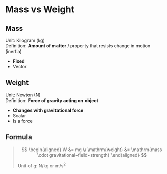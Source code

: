 # Mass vs Weight

## Mass

Unit: Kilogram (kg) \
Definition: **Amount of matter** / property that resists change in motion (inertia)

- **Fixed**
- Vector


## Weight

Unit: Newton (N) \
Definition: **Force of gravity acting on object**

- **Changes with gravitational force**
- Scalar
- Is a force

## Formula

> $$
\begin{aligned}
  W &= mg \\
  \mathrm{weight} &= \mathrm{mass \cdot gravitational~field~strength}
\end{aligned}
> $$
>
> Unit of g: N/kg or m/s<sup>2</sup>
